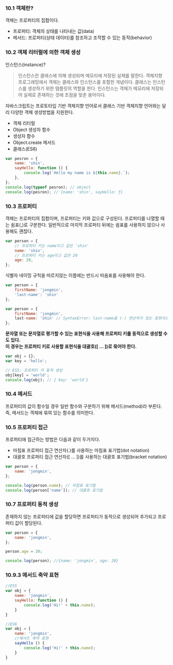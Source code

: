 ### 10.1 객체란?
객체는 프로퍼티의 집합이다.   
- 프로퍼티: 객체의 상태를 나타내는 값(data)
- 메서드: 프로퍼티(상태 데이터)를 참조하고 조작할 수 있는 동작(behavior)

### 10.2 객체 리터럴에 의한 객체 생성
인스턴스(instance)?
> 인스턴스란 클래스에 의해 생성되며 메모리에 저장된 실체를 말한다. 객체지향 프로그래밍에서 객체는 클래스와 인스턴스를 포함한 개념이다. 
> 클래스는 인스턴스를 생성하기 위한 템플릿의 역할을 한다. 
> 인스턴스는 객체가 메모리에 저장되어 실제로 존재하는 것에 초점을 맞춘 용어이다.

자바스크립트는 프로토타입 기반 객체지향 언어로서 클래스 기반 객체지향 언어와는 달리 다양한 객체 생성방법을 지원한다.

- 객체 리터럴
- Object 생성자 함수
- 생성자 함수
- Object.create 메서드
- 클래스(ES6)

```javascript
var pesron = {
    name: 'shin',
    sayHello: function () {
        console.log(`Hello my name is ${this.name}.`);
    },
};
console.log(typeof pesron); // object
console.log(pesron); // {name: 'shin', sayHello: ƒ}
```

### 10.3 프로퍼티
객체는 프로퍼티의 집합이며, 프로퍼티는 키와 값으로 구성된다.
프로퍼티를 나열할 때는 쉼표(,)로 구분한다. 일반적으로 마지막 프로퍼티 뒤에는 쉼표를 사용하지 않으나 사용해도 괜찮다.

```javascript
var person = {
    // 프로퍼티 키는 name이고 값은 'shin'
    name: 'shin',
    // 프로퍼티 키는 age이고 값은 20
    age: 20,
};
```

식별자 네이밍 규칙을 따르지않는 이름에는 반드시 따옴표를 사용해야 한다.
```javascript
var person = {
    firstName: 'jongmin',
    'last-name': 'shin'
};
```
```javascript
var person = {
    firstName: 'jongmin',
    last-name: 'shin' // SyntaxError: last-name을 (-) 연산자가 있는 표현식으로 해석한다.
};
```

**문자열 또는 문자열로 평가할 수 있는 표현식을 사용해 프로퍼티 키를 동적으로 생성할 수도 있다.**   
**이 경우는 프로퍼티 키로 사용할 표현식을 대괄호([ ... ])로 묶어야 한다.**

```javascript
var obj = {};
var key = 'hello';

// ES5: 프로퍼티 키 동적 생성
obj[key] = 'world';
console.log(obj); // { key: 'world'}
```

### 10.4 메서드
프로퍼티의 값이 함수일 경우 일반 함수와 구분하기 위해 메서드(method)라 부른다. 즉, 메서드는 객체에 묶여 있는 함수를 의미한다.

### 10.5 프로퍼티 접근
프로퍼티에 접근하는 방법은 다음과 같이 두가지다.
- 마침표 프로퍼티 접근 연산자(.)를 사용하는 마침표 표기법(dot notation)
- 대괄호 프로퍼티 접근 연산자([ ... ])를 사용하는 대괄호 표기법(bracket notation)

```javascript
var person = {
    name: 'jongmin',
};

console.log(person.name); // 마침표 표기법
console.log(person['name']); // 대괄호 표기법
```

### 10.7 프로퍼티 동적 생성
존재하지 않는 프로퍼티에 값을 할당하면 프로퍼티가 동적으로 생성되어 추가되고 프로퍼티 값이 할당된다.
```javascript
var person = {
    name: 'jongmin',
};

person.age = 20;

console.log(person); //{name: 'jongmin', age: 20}
```

### 10.9.3 메서드 축약 표현

```javascript
//ES5
var obj = {
    name: 'jongmin',
    sayHello: function () {
        console.log('Hi!' + this.name);
    }
}
```

```javascript
//ES6
var obj = {
    name: 'jongmin',
    //메서드 축약 표현
    sayHello () {
        console.log('Hi!' + this.name);
    }
}
```